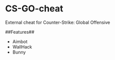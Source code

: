 # CS-GO-cheat
External cheat for Counter-Strike: Global Offensive

##Features##
* Aimbot
* WallHack
* Bunny
